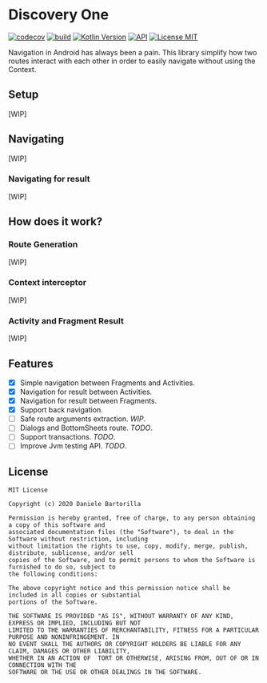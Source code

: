 # Discovery One

[![codecov](https://codecov.io/gh/danielebart/discovery-one/branch/master/graph/badge.svg)](https://codecov.io/gh/danielebart/discovery-one)
[![build](https://github.com/danielebart/discovery-one/workflows/master/badge.svg?branch=master)](https://github.com/danielebart/discovery-one/actions?query=workflow%3Amaster)
[![Kotlin Version](https://img.shields.io/badge/Kotlin-1.3.72-blue.svg)](https://kotlinlang.org)
[![API](https://img.shields.io/badge/API-14%2B-brightgreen.svg?style=flat)](https://android-arsenal.com/api?level=14)
[![License MIT](https://img.shields.io/badge/License-MIT-red.svg)](https://opensource.org/licenses/MIT)

Navigation in Android has always been a pain. This library simplify how two routes interact with each other in order to easily navigate without using the Context.

## Setup
[WIP]

## Navigating
[WIP]

### Navigating for result
[WIP]

## How does it work?

### Route Generation
[WIP]

### Context interceptor
[WIP]

### Activity and Fragment Result
[WIP]

## Features
- [x] Simple navigation between Fragments and Activities.
- [x] Navigation for result between Activities.
- [x] Navigation for result between Fragments.
- [x] Support back navigation.
- [ ] Safe route arguments extraction. *WIP*.
- [ ] Dialogs and BottomSheets route. *TODO*.
- [ ] Support transactions. *TODO*.
- [ ] Improve Jvm testing API. *TODO*.

## License
```
MIT License

Copyright (c) 2020 Daniele Bartorilla

Permission is hereby granted, free of charge, to any person obtaining a copy of this software and 
associated documentation files (the "Software"), to deal in the Software without restriction, including 
without limitation the rights to use, copy, modify, merge, publish, distribute, sublicense, and/or sell 
copies of the Software, and to permit persons to whom the Software is furnished to do so, subject to 
the following conditions:

The above copyright notice and this permission notice shall be included in all copies or substantial 
portions of the Software.

THE SOFTWARE IS PROVIDED "AS IS", WITHOUT WARRANTY OF ANY KIND, EXPRESS OR IMPLIED, INCLUDING BUT NOT 
LIMITED TO THE WARRANTIES OF MERCHANTABILITY, FITNESS FOR A PARTICULAR PURPOSE AND NONINFRINGEMENT. IN 
NO EVENT SHALL THE AUTHORS OR COPYRIGHT HOLDERS BE LIABLE FOR ANY CLAIM, DAMAGES OR OTHER LIABILITY, 
WHETHER IN AN ACTION OF  TORT OR OTHERWISE, ARISING FROM, OUT OF OR IN CONNECTION WITH THE 
SOFTWARE OR THE USE OR OTHER DEALINGS IN THE SOFTWARE.
```
